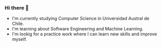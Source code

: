 ### Hi there 👋

- I'm currently studying Computer Science in Universidad Austral de Chile.
- I'm learning about Software Engineering and Machine Learning.
- I'm lookig for a practice work where I can learn new skills and improve myself.
<!--
**JJhano/JJhano** is a ✨ _special_ ✨ repository because its `README.md` (this file) appears on your GitHub profile.

Here are some ideas to get you started:

- 🔭 I’m currently working on ...
- 🌱 I’m currently learning ...
- 👯 I’m looking to collaborate on ...
- 🤔 I’m looking for help with ...
- 💬 Ask me about ...
- 📫 How to reach me: ...
- 😄 Pronouns: ...
- ⚡ Fun fact: ...
-->
